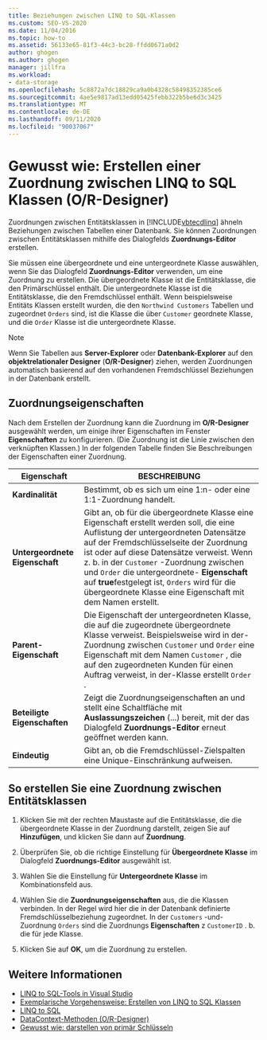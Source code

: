```yaml
---
title: Beziehungen zwischen LINQ to SQL-Klassen
ms.custom: SEO-VS-2020
ms.date: 11/04/2016
ms.topic: how-to
ms.assetid: 56133e65-81f3-44c3-bc28-ffdd0671a0d2
author: ghogen
ms.author: ghogen
manager: jillfra
ms.workload:
- data-storage
ms.openlocfilehash: 5c8872a7dc18829ca9a0b4328c58498352385ce6
ms.sourcegitcommit: 4ae5e9817ad13edd05425febb322b5be6d3c3425
ms.translationtype: MT
ms.contentlocale: de-DE
ms.lasthandoff: 09/11/2020
ms.locfileid: "90037067"
---
```

# <a name="how-to-create-an-association-between-linq-to-sql-classes-or-designer"></a>Gewusst wie: Erstellen einer Zuordnung zwischen LINQ to SQL Klassen (O/R-Designer)
Zuordnungen zwischen Entitätsklassen in [!INCLUDE[vbtecdlinq](../data-tools/includes/vbtecdlinq_md.md)] ähneln Beziehungen zwischen Tabellen einer Datenbank. Sie können Zuordnungen zwischen Entitätsklassen mithilfe des Dialogfelds **Zuordnungs-Editor** erstellen.

Sie müssen eine übergeordnete und eine untergeordnete Klasse auswählen, wenn Sie das Dialogfeld **Zuordnungs-Editor** verwenden, um eine Zuordnung zu erstellen. Die übergeordnete Klasse ist die Entitätsklasse, die den Primärschlüssel enthält. Die untergeordnete Klasse ist die Entitätsklasse, die den Fremdschlüssel enthält. Wenn beispielsweise Entitäts Klassen erstellt wurden, die den `Northwind Customers` Tabellen und zugeordnet `Orders` sind, ist die Klasse die über `Customer` geordnete Klasse, und die `Order` Klasse ist die untergeordnete Klasse.

> [!NOTE]
> Wenn Sie Tabellen aus **Server-Explorer** oder **Datenbank-Explorer** auf den **objektrelationaler Designer** (**O/R-Designer**) ziehen, werden Zuordnungen automatisch basierend auf den vorhandenen Fremdschlüssel Beziehungen in der Datenbank erstellt.

## <a name="association-properties"></a>Zuordnungseigenschaften
Nach dem Erstellen der Zuordnung kann die Zuordnung im **O/R-Designer** ausgewählt werden, um einige ihrer Eigenschaften im Fenster **Eigenschaften** zu konfigurieren. (Die Zuordnung ist die Linie zwischen den verknüpften Klassen.) In der folgenden Tabelle finden Sie Beschreibungen der Eigenschaften einer Zuordnung.

|Eigenschaft|BESCHREIBUNG|
|--------------|-----------------|
|**Kardinalität**|Bestimmt, ob es sich um eine 1:n- oder eine 1:1-Zuordnung handelt.|
|**Untergeordnete Eigenschaft**|Gibt an, ob für die übergeordnete Klasse eine Eigenschaft erstellt werden soll, die eine Auflistung der untergeordneten Datensätze auf der Fremdschlüsselseite der Zuordnung ist oder auf diese Datensätze verweist. Wenn z. b. in der `Customer` -Zuordnung zwischen und `Order` die untergeordnete- **Eigenschaft** auf **true**festgelegt ist, `Orders` wird für die übergeordnete Klasse eine Eigenschaft mit dem Namen erstellt.|
|**Parent-Eigenschaft**|Die Eigenschaft der untergeordneten Klasse, die auf die zugeordnete übergeordnete Klasse verweist. Beispielsweise wird in der-Zuordnung zwischen `Customer` und `Order` eine Eigenschaft mit dem Namen `Customer` , die auf den zugeordneten Kunden für einen Auftrag verweist, in der-Klasse erstellt `Order` .|
|**Beteiligte Eigenschaften**|Zeigt die Zuordnungseigenschaften an und stellt eine Schaltfläche mit **Auslassungszeichen** (...) bereit, mit der das Dialogfeld **Zuordnungs-Editor** erneut geöffnet werden kann.|
|**Eindeutig**|Gibt an, ob die Fremdschlüssel-Zielspalten eine Unique-Einschränkung aufweisen.|

## <a name="to-create-an-association-between-entity-classes"></a>So erstellen Sie eine Zuordnung zwischen Entitätsklassen

1. Klicken Sie mit der rechten Maustaste auf die Entitätsklasse, die die übergeordnete Klasse in der Zuordnung darstellt, zeigen Sie auf **Hinzufügen**, und klicken Sie dann auf **Zuordnung**.

2. Überprüfen Sie, ob die richtige Einstellung für **Übergeordnete Klasse** im Dialogfeld **Zuordnungs-Editor** ausgewählt ist.

3. Wählen Sie die Einstellung für **Untergeordnete Klasse** im Kombinationsfeld aus.

4. Wählen Sie die **Zuordnungseigenschaften** aus, die die Klassen verbinden. In der Regel wird hier die in der Datenbank definierte Fremdschlüsselbeziehung zugeordnet. In der `Customers` -und-Zuordnung `Orders` sind die Zuordnungs **Eigenschaften** z `CustomerID` . b. die für jede Klasse.

5. Klicken Sie auf **OK**, um die Zuordnung zu erstellen.

## <a name="see-also"></a>Weitere Informationen

- [LINQ to SQL-Tools in Visual Studio](../data-tools/linq-to-sql-tools-in-visual-studio2.md)
- [Exemplarische Vorgehensweise: Erstellen von LINQ to SQL Klassen](how-to-create-linq-to-sql-classes-mapped-to-tables-and-views-o-r-designer.md)
- [LINQ to SQL](/dotnet/framework/data/adonet/sql/linq/index)
- [DataContext-Methoden (O/R-Designer)](../data-tools/datacontext-methods-o-r-designer.md)
- [Gewusst wie: darstellen von primär Schlüsseln](/dotnet/framework/data/adonet/sql/linq/how-to-represent-primary-keys)
